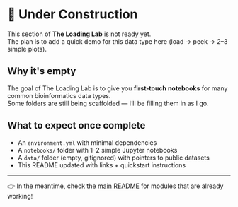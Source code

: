 # 🚧 Under Construction

This section of **The Loading Lab** is not ready yet.  
The plan is to add a quick demo for this data type here (load → peek → 2–3 simple plots).  

## Why it's empty
The goal of The Loading Lab is to give you **first-touch notebooks** for many common bioinformatics data types.  
Some folders are still being scaffolded — I’ll be filling them in as I go.

## What to expect once complete
- An `environment.yml` with minimal dependencies  
- A `notebooks/` folder with 1–2 simple Jupyter notebooks  
- A `data/` folder (empty, gitignored) with pointers to public datasets  
- This README updated with links + quickstart instructions  

---

👉 In the meantime, check the [main README](../README.md) for modules that are already working!
